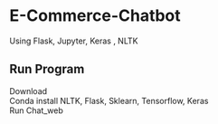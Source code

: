 # E-Commerce-Chatbot
Using Flask, Jupyter, Keras , NLTK  

## Run Program
Download  
Conda install NLTK, Flask, Sklearn, Tensorflow, Keras  
Run Chat_web  
